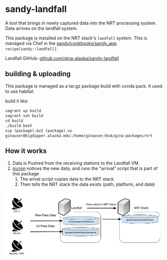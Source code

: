 # sandy-landfall

A tool that brings in newly captured data into the NRT processing system.  Data arrives on the landfall system. 

This package is installed on the NRT stack's `landfall` system.  This is managed via Chef in the [sandy/cookbooks/sandy_app](https://github.alaska.edu/gina-cookbooks/sandy/tree/master/cookbooks/sandy_app) `recipe[sandy::landfall]`.

Landfall GitHub: [github.com/gina-alaska/sandy-landfall](https://github.com/gina-alaska/sandy-landfall) 

## building & uploading

This package is managed as a tar.gz package build with conda pack.  It used to use habitat. 

build it like: 

```
vagrant up build
vagrant ssh build
cd build
./build.bash
scp (package).bz2 (package).xz ginauser@bigdipper.alaska.edu:/home/ginauser/bs4/gina-packages/nrt
```
## How it works

1. Data is Pushed from the receiving stations to the Landfall VM.
2. [incron](https://github.com/ar-/incron) notices the new data, and runs the "arrival" script that is part of this package
   1. The arival script copies data to the NRT stack
   2. Then tells the NRT stack the data exists (path, platform, and date)

![alt text](https://github.com/gina-alaska/sandy-landfall/blob/main/images/NRT%20Landfall%20Drawing.png?raw=true)
